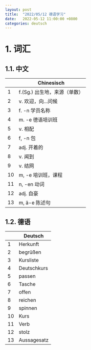 ```yaml
---
layout: post
title:  "2022/05/12 德语学习"
date:   2022-05-12 11:00:00 +0800
categories: deutsch
---
```


# 1. 词汇

## 1.1. 中文

|     | Chinesisch                   |
| --- | ---------------------------- |
| 1   | f.(Sg.) 出生地，来源（单数） |
| 2   | v. 欢迎，向...问候           |
| 3   | f. -n 学员名称               |
| 4   | m. -e 德语培训班             |
| 5   | v. 相配                      |
| 6   | f, -n 包                     |
| 7   | adj. 开着的                  |
| 8   | v. 闻到                      |
| 9   | v. 结网                      |
| 10  | m, -e 培训班，课程           |
| 11  | n, -en 动词                  |
| 12  | adj. 自豪                    |
| 13  | m, ä-e 陈述句                |

## 1.2. 德语

|     | Deutsch     |
| --- | ----------- |
| 1   | Herkunft    |
| 2   | begrüßen    |
| 3   | Kursliste   |
| 4   | Deutschkurs |
| 5   | passen      |
| 6   | Tasche      |
| 7   | offen       |
| 8   | reichen     |
| 9   | spinnen     |
| 10  | Kurs        |
| 11  | Verb        |
| 12  | stolz       |
| 13  | Aussagesatz |
